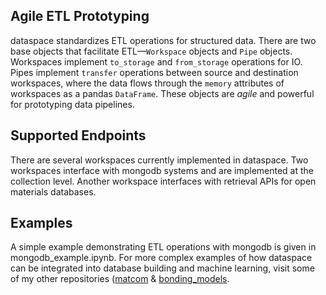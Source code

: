 ## Agile ETL Prototyping

dataspace standardizes ETL operations for structured data. There are two base objects that facilitate ETL&mdash;`Workspace` objects and `Pipe` objects. Workspaces implement `to_storage` and `from_storage` operations for IO. Pipes implement `transfer` operations between source and destination workspaces, where the data flows through the `memory` attributes of workspaces as a pandas `DataFrame`. These objects are *agile* and powerful for prototyping data pipelines.

## Supported Endpoints

There are several workspaces currently implemented in dataspace. Two workspaces interface with mongodb systems and are implemented at the collection level. Another workspace interfaces with retrieval APIs for open materials databases.

## Examples

A simple example demonstrating ETL operations with mongodb is given in mongodb_example.ipynb. For more complex examples of how dataspace can be integrated into database building and machine learning, visit some of my other repositories ([matcom](https://github.com/dyllamt/matcom) & [bonding_models](https://github.com/dyllamt/bonding_models).
